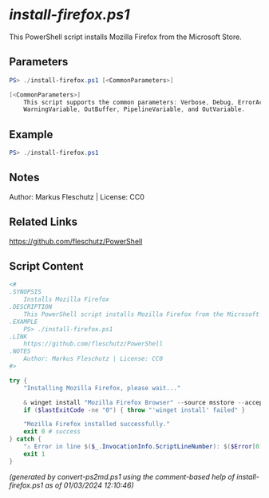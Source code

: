 *install-firefox.ps1*
================

This PowerShell script installs Mozilla Firefox from the Microsoft Store.

Parameters
----------
```powershell
PS> ./install-firefox.ps1 [<CommonParameters>]

[<CommonParameters>]
    This script supports the common parameters: Verbose, Debug, ErrorAction, ErrorVariable, WarningAction, 
    WarningVariable, OutBuffer, PipelineVariable, and OutVariable.
```

Example
-------
```powershell
PS> ./install-firefox.ps1

```

Notes
-----
Author: Markus Fleschutz | License: CC0

Related Links
-------------
https://github.com/fleschutz/PowerShell

Script Content
--------------
```powershell
<#
.SYNOPSIS
	Installs Mozilla Firefox
.DESCRIPTION
	This PowerShell script installs Mozilla Firefox from the Microsoft Store.
.EXAMPLE
	PS> ./install-firefox.ps1
.LINK
	https://github.com/fleschutz/PowerShell
.NOTES
	Author: Markus Fleschutz | License: CC0
#>

try {
	"Installing Mozilla Firefox, please wait..."

	& winget install "Mozilla Firefox Browser" --source msstore --accept-package-agreements --accept-source-agreements
	if ($lastExitCode -ne "0") { throw "'winget install' failed" }

	"Mozilla Firefox installed successfully."
	exit 0 # success
} catch {
	"⚠️ Error in line $($_.InvocationInfo.ScriptLineNumber): $($Error[0])"
	exit 1
}
```

*(generated by convert-ps2md.ps1 using the comment-based help of install-firefox.ps1 as of 01/03/2024 12:10:46)*
